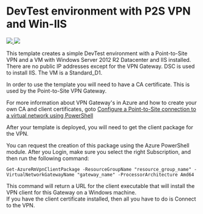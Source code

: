 
# DevTest environment with P2S VPN and Win-IIS

<a href="https://portal.azure.com/#create/Microsoft.Template/uri/https%3A%2F%2Fraw.githubusercontent.com%2Fadhurwit%2Fazure-quickstart-templates%2Fmaster%2Fdevtest-p2s-iis%2Fazuredeploy.json" target="_blank">
    <img src="http://azuredeploy.net/deploybutton.png"/>
</a>
<a href="http://armviz.io/#/?load=https%3A%2F%2Fraw.githubusercontent.com%2Fadhurwit%2Fazure-quickstart-templates%2Fmaster%2Fdevtest-p2s-iis%2Fazuredeploy.json" target="_blank">
    <img src="http://armviz.io/visualizebutton.png"/>
</a>

This template creates a simple DevTest environment with a Point-to-Site VPN and a VM with Windows Server 2012 R2 Datacenter and IIS installed. There are no public IP addresses except for the VPN Gateway. DSC is used to install IIS. The VM is a Standard_D1. 

In order to use the template you will need to have a CA certificate. This is used by the Point-to-Site VPN Gateway. 

For more information about VPN Gateway's in Azure and how to create your own CA and client certificates, goto 
[Configure a Point-to-Site connection to a virtual network using PowerShell](https://azure.microsoft.com/en-us/documentation/articles/vpn-gateway-howto-point-to-site-rm-ps/)

After your template is deployed, you will need to get the client package for the VPN. 

You can request the creation of this package using the Azure PowerShell module. After you Login, make sure you select the right Subscription, and then run the following command:

	Get-AzureRmVpnClientPackage -ResourceGroupName "resource_group_name" -VirtualNetworkGatewayName "gateway_name" -ProcessorArchitecture Amd64

This command will return a URL for the client executable that will install the VPN client for this Gateway on a Windows machine.  
If you have the client certificate installed, then all you have to do is Connect to the VPN. 



